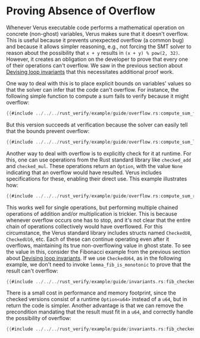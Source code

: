# Proving Absence of Overflow

Whenever Verus executable code performs a mathematical operation on
concrete (non-ghost) variables, Verus makes sure that it doesn't overflow.
This is useful because it prevents unexpected overflow (a common bug) and
because it allows simpler reasoning, e.g., not forcing the SMT solver to
reason about the possibility that `x + y` results in `(x + y) % pow(2,
32)`. However, it creates an obligation on the developer to prove that
every one of their operations can't overflow. We saw in the previous
section about [Devising loop invariants](invariants.md) that this
necessitates additional proof work.

One way to deal with this is to place explicit bounds on variables'
values so that the solver can infer that the code can't overflow. For
instance, the following simple function to compute a sum fails to verify because it
might overflow:
```rust
{{#include ../../../rust_verify/example/guide/overflow.rs:compute_sum_fails}}
```
But this version succeeds at verification because the solver can easily tell
that the bounds prevent overflow:
```rust
{{#include ../../../rust_verify/example/guide/overflow.rs:compute_sum_limited}}
```

Another way to deal with overflow is to explicitly check for it at
runtime. For this, one can use operations from the Rust standard library
like `checked_add` and `checked_mul`. These operations return an `Option`,
with the value `None` indicating that an overflow would have resulted.
Verus includes specifications for these, enabling their direct use.
This example illustrates how:
```rust
{{#include ../../../rust_verify/example/guide/overflow.rs:compute_sum_runtime_check}}
```

This works well for single operations, but performing multiple chained
operations of addition and/or multiplication is trickier. This is because
whenever overflow occurs one has to stop, and it's not clear that the
entire chain of operations collectively would have overflowed. For this
circumstance, the Verus standard library includes structs named
`CheckedU8`, `CheckedU16`, etc. Each of these can continue operating even
after it overflows, maintaining its true non-overflowing value in ghost
state. To see the value in this, consider the Fibonacci example from the
previous section about [Devising loop invariants](invariants.md). If we use
`CheckedU64`, as in the following example, we don't need to invoke
`lemma_fib_is_monotonic` to prove that the result can't overflow:
```rust
{{#include ../../../rust_verify/example/guide/invariants.rs:fib_checked}}
```
There is a small cost in performance and memory footprint, since the
checked versions consist of a runtime `Option<u64>` instead of a `u64`, but
in return the code is simpler. Another advantage is that we can remove the
precondition mandating that the result must fit in a `u64`, and correctly
handle the possibility of overflow:
```rust
{{#include ../../../rust_verify/example/guide/invariants.rs:fib_checked_no_precondition}}
```
